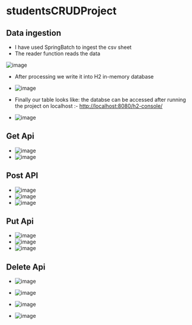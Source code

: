﻿# studentsCRUDProject

 ## Data ingestion ##
  * I have used SpringBatch to ingest the csv sheet
  * The reader function reads the data
    
 ![image](https://github.com/manojbhandi/studentsCRUDProject/assets/97438009/d098cf9d-37aa-46b5-a794-ce52ea1b4291)

  * After processing we write it into H2 in-memory database

  * ![image](https://github.com/manojbhandi/studentsCRUDProject/assets/97438009/57ccf836-9e15-44a2-aa77-e6a1b3a1180c)

  * Finally our table looks like: the databse can be accessed after running the project on localhost :- <http://localhost:8080/h2-console/> 

  * ![image](https://github.com/manojbhandi/studentsCRUDProject/assets/97438009/82adbd25-ceef-4db2-bc3d-6f15f876a887)

 ## Get Api ##
  *   ![image](https://github.com/manojbhandi/studentsCRUDProject/assets/97438009/cef1061f-5b36-401e-b102-0bbfd75cffb0)
  *   ![image](https://github.com/manojbhandi/studentsCRUDProject/assets/97438009/7f79993e-a163-4291-9c23-d1ec7ca5d65a)
 ## Post API ##
 
  * ![image](https://github.com/manojbhandi/studentsCRUDProject/assets/97438009/5c8765ec-47be-4b54-a930-8cb36c89103a)
  * ![image](https://github.com/manojbhandi/studentsCRUDProject/assets/97438009/ab531589-9a12-47d7-a0bf-3b45ae91a56c)
  * ![image](https://github.com/manojbhandi/studentsCRUDProject/assets/97438009/cd7ce05c-c5f9-4bb7-b175-cad8271614ce)

 ## Put Api ##
  * ![image](https://github.com/manojbhandi/studentsCRUDProject/assets/97438009/4295f06d-f7cd-4575-96d8-8364c4586c76)
  * ![image](https://github.com/manojbhandi/studentsCRUDProject/assets/97438009/38c2f130-186b-4f14-a61f-99faf1ece4c1)
  * ![image](https://github.com/manojbhandi/studentsCRUDProject/assets/97438009/823e562c-4f61-4fb9-954c-e119f1eb23fc)
 ## Delete Api ##
  * ![image](https://github.com/manojbhandi/studentsCRUDProject/assets/97438009/0f31bf31-726e-4db7-b96a-66ca9fef2f2d)

  * ![image](https://github.com/manojbhandi/studentsCRUDProject/assets/97438009/a8a9b5f6-2a83-451d-8239-13430d7b8b31)
  * ![image](https://github.com/manojbhandi/studentsCRUDProject/assets/97438009/2a9359a4-c130-4baa-b87f-cc7578955fc4)
  * ![image](https://github.com/manojbhandi/studentsCRUDProject/assets/97438009/4f0ec56a-2bdc-43af-8dfd-1e6bc5a6ca2a)






  





